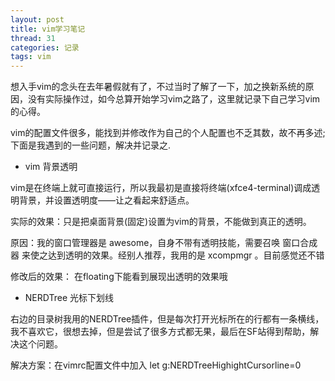 ```yaml
---
layout: post
title: vim学习笔记
thread: 31
categories: 记录
tags: vim
---
```


  想入手vim的念头在去年暑假就有了，不过当时了解了一下，加之换新系统的原因，没有实际操作过，如今总算开始学习vim之路了，这里就记录下自己学习vim的心得。 
  
  vim的配置文件很多，能找到并修改作为自己的个人配置也不乏其数，故不再多述; 下面是我遇到的一些问题，解决并记录之. 

- vim 背景透明 

vim是在终端上就可直接运行，所以我最初是直接将终端(xfce4-terminal)调成透明背景，并设置透明度——让之看起来舒适点。 

实际的效果：只是把桌面背景(固定)设置为vim的背景，不能做到真正的透明。 

原因：我的窗口管理器是 awesome，自身不带有透明技能，需要召唤 窗口合成器 来使之达到透明的效果。经别人推荐，我用的是 xcompmgr 。目前感觉还不错

修改后的效果： 在floating下能看到展现出透明的效果哦 

- NERDTree 光标下划线

右边的目录树我用的NERDTree插件，但是每次打开光标所在的行都有一条横线，我不喜欢它，很想去掉，但是尝试了很多方式都无果，最后在SF站得到帮助，解决这个问题。

解决方案：在vimrc配置文件中加入 let g:NERDTreeHighightCursorline=0




